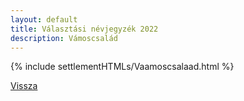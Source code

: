 ```yaml
---
layout: default
title: Választási névjegyzék 2022
description: Vámoscsalád
---
```


{% include settlementHTMLs/Vaamoscsalaad.html %}

[Vissza](../)